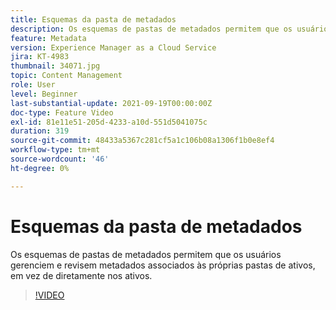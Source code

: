 ```yaml
---
title: Esquemas da pasta de metadados
description: Os esquemas de pastas de metadados permitem que os usuários gerenciem e revisem metadados associados às próprias pastas de ativos, em vez de diretamente nos ativos.
feature: Metadata
version: Experience Manager as a Cloud Service
jira: KT-4983
thumbnail: 34071.jpg
topic: Content Management
role: User
level: Beginner
last-substantial-update: 2021-09-19T00:00:00Z
doc-type: Feature Video
exl-id: 81e11e51-205d-4233-a10d-551d5041075c
duration: 319
source-git-commit: 48433a5367c281cf5a1c106b08a1306f1b0e8ef4
workflow-type: tm+mt
source-wordcount: '46'
ht-degree: 0%

---
```


# Esquemas da pasta de metadados

Os esquemas de pastas de metadados permitem que os usuários gerenciem e revisem metadados associados às próprias pastas de ativos, em vez de diretamente nos ativos.

>[!VIDEO](https://video.tv.adobe.com/v/34071?quality=12&learn=on)
